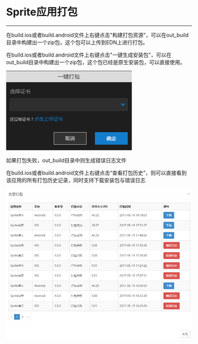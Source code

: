 # Sprite应用打包 

----------

在build.ios或者build.android文件上右键点击"构建打包资源"，可以在out_build目录中构建出一个zip包，这个包可以上传到EDN上进行打包。

在build.ios或者build.android文件上右键点击"一键生成安装包"，可以在out_build目录中构建出一个zip包，这个包已经是原生安装包，可以直接使用。

<img src="image/package1.png" />

如果打包失败，out_build目录中则生成错误日志文件

在build.ios或者build.android文件上右键点击“查看打包历史”，则可以直接看到该应用的所有打包历史记录，同时支持下载安装包与错误日志

<img src="image/package2.png" />